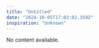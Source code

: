 ```yaml
---
title: "Untitled"
date: "2024-10-05T17:03:02.359Z"
inspiration: "Unknown"
---
```


No content available.
